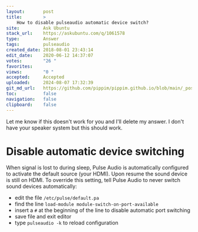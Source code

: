 ```yaml
---
layout:       post
title:        >
    How to disable pulseaudio automatic device switch?
site:         Ask Ubuntu
stack_url:    https://askubuntu.com/q/1061578
type:         Answer
tags:         pulseaudio
created_date: 2018-08-01 23:43:14
edit_date:    2020-06-12 14:37:07
votes:        "26 "
favorites:    
views:        "0 "
accepted:     Accepted
uploaded:     2024-08-07 17:32:39
git_md_url:   https://github.com/pippim/pippim.github.io/blob/main/_posts/2018/2018-08-01-How-to-disable-pulseaudio-automatic-device-switch_.md
toc:          false
navigation:   false
clipboard:    false
---
```


Let me know if this doesn't work for you and I'll delete my answer. I don't have your speaker system but this should work.

# Disable automatic device switching

When signal is lost to during sleep, Pulse Audio is automatically configured to activate the default source (your HDMI). Upon resume the sound device is still on HDMI. To override this setting, tell Pulse Audio to never switch sound devices automatically:

- edit the file `/etc/pulse/default.pa`
- find the line `load-module module-switch-on-port-available`
- insert a `#` at the beginning of the line to disable automatic port switching
- save file and exit editor
- type `pulseaudio -k` to reload configuration
